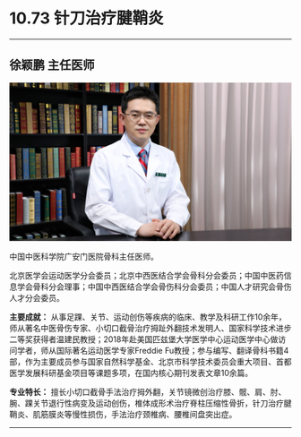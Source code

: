 # 10.73 针刀治疗腱鞘炎

---

## 徐颖鹏 主任医师

![1682056373250](image/c10_073/1682056373250.png)

中国中医科学院广安门医院骨科主任医师。

北京医学会运动医学分会委员；北京中西医结合学会骨科分会委员；中国中医药信息学会骨科分会理事；中国中西医结合学会骨伤科分会委员；中国人才研究会骨伤人才分会委员。


**主要成就：** 从事足踝、关节、运动创伤等疾病的临床、教学及科研工作10余年，师从著名中医骨伤专家、小切口截骨治疗拇趾外翻技术发明人、国家科学技术进步二等奖获得者温建民教授；2018年赴美国匹兹堡大学医学中心运动医学中心做访问学者，师从国际著名运动医学专家Freddie Fu教授；参与编写、翻译骨科书籍4部，作为主要成员参与国家自然科学基金、北京市科学技术委员会重大项目、首都医学发展科研基金项目等课题多项，在国内核心期刊发表文章10余篇。


**专业特长：** 擅长小切口截骨手法治疗拇外翻，关节镜微创治疗膝、髋、肩、肘、腕、踝关节退行性病变及运动创伤，椎体成形术治疗脊柱压缩性骨折，针刀治疗腱鞘炎、肌筋膜炎等慢性损伤，手法治疗颈椎病、腰椎间盘突出症。

---
